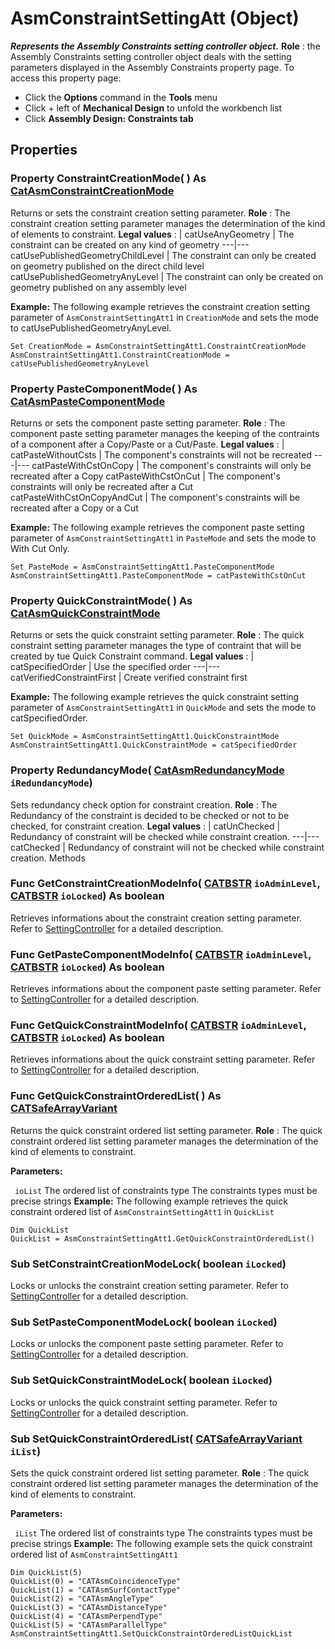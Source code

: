 # AsmConstraintSettingAtt (Object)

**_Represents the Assembly Constraints setting controller object._**
**Role** : the Assembly Constraints setting controller object deals with the setting parameters displayed in the Assembly Constraints property page. To access this property page:

  * Click the **Options** command in the **Tools** menu
  * Click + left of **Mechanical Design** to unfold the workbench list
  * Click **Assembly Design: Constraints tab**

## Properties

### Property **ConstraintCreationMode**( ) As [CatAsmConstraintCreationMode](../CATAssemblyInterfaces/enum_CatAsmConstraintCreationMode_163128.md)

Returns or sets the constraint creation setting parameter.
**Role** : The constraint creation setting parameter manages the determination of the kind of elements to constraint.
**Legal values** :  | catUseAnyGeometry | The constraint can be created on any kind of geometry
---|---
catUsePublishedGeometryChildLevel | The constraint can only be created on geometry published on the direct child level
catUsePublishedGeometryAnyLevel | The constraint can only be created on geometry published on any assembly level

**Example:**      The following example retrieves the constraint creation setting parameter of `AsmConstraintSettingAtt1` in `CreationMode` and sets the mode to catUsePublishedGeometryAnyLevel.

```VBScript
Set CreationMode = AsmConstraintSettingAtt1.ConstraintCreationMode
AsmConstraintSettingAtt1.ConstraintCreationMode = catUsePublishedGeometryAnyLevel

```

### Property **PasteComponentMode**( ) As [CatAsmPasteComponentMode](../CATAssemblyInterfaces/enum_CatAsmPasteComponentMode_119636.md)

Returns or sets the component paste setting parameter.
**Role** : The component paste setting parameter manages the keeping of the contraints of a component after a Copy/Paste or a Cut/Paste.
**Legal values** :  | catPasteWithoutCsts | The component's constraints will not be recreated
---|---
catPasteWithCstOnCopy | The component's constraints will only be recreated after a Copy
catPasteWithCstOnCut | The component's constraints will only be recreated after a Cut
catPasteWithCstOnCopyAndCut | The component's constraints will be recreated after a Copy or a Cut

**Example:**      The following example retrieves the component paste setting parameter of `AsmConstraintSettingAtt1` in `PasteMode` and sets the mode to With Cut Only.

```VBScript
Set PasteMode = AsmConstraintSettingAtt1.PasteComponentMode
AsmConstraintSettingAtt1.PasteComponentMode = catPasteWithCstOnCut

```

### Property **QuickConstraintMode**( ) As [CatAsmQuickConstraintMode](../CATAssemblyInterfaces/enum_CatAsmQuickConstraintMode_130336.md)

Returns or sets the quick constraint setting parameter.
**Role** : The quick constraint setting parameter manages the type of contraint that will be created by tue Quick Constraint command.
**Legal values** :  | catSpecifiedOrder | Use the specified order
---|---
catVerifiedConstraintFirst | Create verified constraint first

**Example:**      The following example retrieves the quick constraint setting parameter of `AsmConstraintSettingAtt1` in `QuickMode` and sets the mode to catSpecifiedOrder.

```VBScript
Set QuickMode = AsmConstraintSettingAtt1.QuickConstraintMode
AsmConstraintSettingAtt1.QuickConstraintMode = catSpecifiedOrder

```

### Property **RedundancyMode**( [CatAsmRedundancyMode](../CATAssemblyInterfaces/enum_CatAsmRedundancyMode_82718.md)  `iRedundancyMode`)

Sets redundancy check option for constraint creation.
**Role** : The Redundancy of the constraint is decided to be checked or not to be checked, for constraint creation.
**Legal values** :  | catUnChecked | Redundancy of constraint will be checked while constraint creation.
---|---
catChecked | Redundancy of constraint will not be checked while constraint creation.
Methods
### Func **GetConstraintCreationModeInfo**( [CATBSTR](../System/typedef_CATBSTR_8129.md)  `ioAdminLevel`,  [CATBSTR](../System/typedef_CATBSTR_8129.md)  `ioLocked`) As boolean

Retrieves informations about the constraint creation setting parameter.
Refer to [SettingController](../System/interface_SettingController_63320.md) for a detailed description.  
### Func **GetPasteComponentModeInfo**( [CATBSTR](../System/typedef_CATBSTR_8129.md)  `ioAdminLevel`,  [CATBSTR](../System/typedef_CATBSTR_8129.md)  `ioLocked`) As boolean

Retrieves informations about the component paste setting parameter.
Refer to [SettingController](../System/interface_SettingController_63320.md) for a detailed description.  
### Func **GetQuickConstraintModeInfo**( [CATBSTR](../System/typedef_CATBSTR_8129.md)  `ioAdminLevel`,  [CATBSTR](../System/typedef_CATBSTR_8129.md)  `ioLocked`) As boolean

Retrieves informations about the quick constraint setting parameter.
Refer to [SettingController](../System/interface_SettingController_63320.md) for a detailed description.  
### Func **GetQuickConstraintOrderedList**( ) As [CATSafeArrayVariant](../System/typedef_CATSafeArrayVariant_73843.md)

Returns the quick constraint ordered list setting parameter.
**Role** : The quick constraint ordered list setting parameter manages the determination of the kind of elements to constraint.

**Parameters:**

` ioList`      The ordered list of constraints type The constraints types must be precise strings  **Example:**      The following example retrieves the quick constraint ordered list of `AsmConstraintSettingAtt1` in `QuickList`

```VBScript
Dim QuickList
QuickList = AsmConstraintSettingAtt1.GetQuickConstraintOrderedList()

```

### Sub **SetConstraintCreationModeLock**( boolean  `iLocked`)

Locks or unlocks the constraint creation setting parameter.
Refer to [SettingController](../System/interface_SettingController_63320.md) for a detailed description.  
### Sub **SetPasteComponentModeLock**( boolean  `iLocked`)

Locks or unlocks the component paste setting parameter.
Refer to [SettingController](../System/interface_SettingController_63320.md) for a detailed description.  
### Sub **SetQuickConstraintModeLock**( boolean  `iLocked`)

Locks or unlocks the quick constraint setting parameter.
Refer to [SettingController](../System/interface_SettingController_63320.md) for a detailed description.  
### Sub **SetQuickConstraintOrderedList**( [CATSafeArrayVariant](../System/typedef_CATSafeArrayVariant_73843.md)  `iList`)

Sets the quick constraint ordered list setting parameter.
**Role** : The quick constraint ordered list setting parameter manages the determination of the kind of elements to constraint.

**Parameters:**

` iList`      The ordered list of constraints type The constraints types must be precise strings  **Example:**      The following example sets the quick constraint ordered list of `AsmConstraintSettingAtt1`

```VBScript
Dim QuickList(5)
QuickList(0) = "CATAsmCoincidenceType"
QuickList(1) = "CATAsmSurfContactType"
QuickList(2) = "CATAsmAngleType"
QuickList(3) = "CATAsmDistanceType"
QuickList(4) = "CATAsmPerpendType"
QuickList(5) = "CATAsmParallelType"
AsmConstraintSettingAtt1.SetQuickConstraintOrderedListQuickList

```